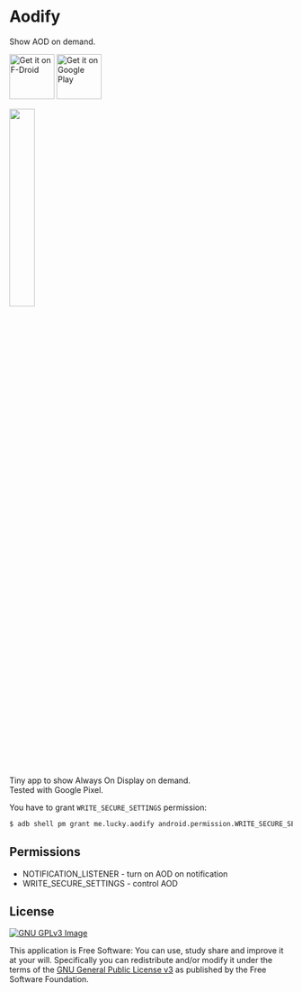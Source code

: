 # Aodify

Show AOD on demand.

[<img
     src="https://fdroid.gitlab.io/artwork/badge/get-it-on.png"
     alt="Get it on F-Droid"
     height="80">](https://f-droid.org/packages/me.lucky.aodify/)
[<img
     src="https://play.google.com/intl/en_us/badges/images/generic/en-play-badge.png"
     alt="Get it on Google Play"
     height="80">](https://play.google.com/store/apps/details?id=me.lucky.aodify)

<img
     src="https://raw.githubusercontent.com/x13a/Aodify/main/fastlane/metadata/android/en-US/images/phoneScreenshots/1.png"
     width="30%"
     height="30%">

Tiny app to show Always On Display on demand.  
Tested with Google Pixel.

You have to grant `WRITE_SECURE_SETTINGS` permission:
```sh
$ adb shell pm grant me.lucky.aodify android.permission.WRITE_SECURE_SETTINGS
```

## Permissions

* NOTIFICATION_LISTENER - turn on AOD on notification
* WRITE_SECURE_SETTINGS - control AOD

## License
[![GNU GPLv3 Image](https://www.gnu.org/graphics/gplv3-127x51.png)](https://www.gnu.org/licenses/gpl-3.0.en.html)

This application is Free Software: You can use, study share and improve it at your will.
Specifically you can redistribute and/or modify it under the terms of the
[GNU General Public License v3](https://www.gnu.org/licenses/gpl.html) as published by the Free
Software Foundation.
